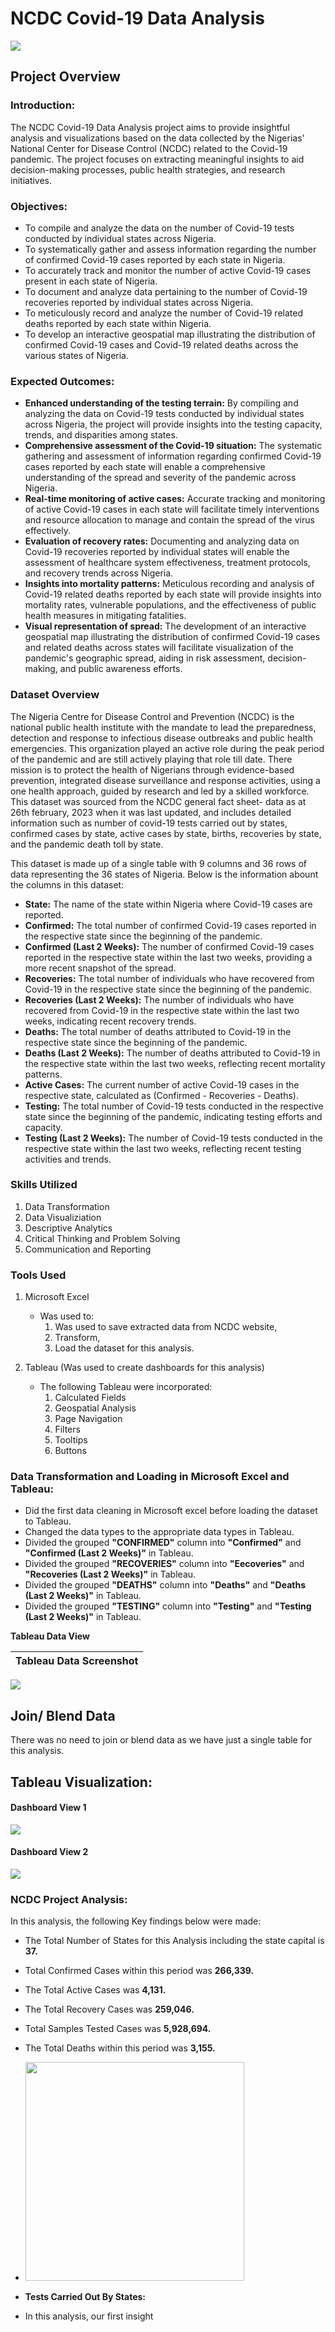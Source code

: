 # NCDC Covid-19 Data Analysis
![](images/Covid-19_image.jpg)


## Project Overview

### Introduction:
The NCDC Covid-19 Data Analysis project aims to provide insightful analysis and visualizations based on the data collected by the Nigerias' National Center for Disease Control (NCDC) related to the Covid-19 pandemic. The project focuses on extracting meaningful insights to aid decision-making processes, public health strategies, and research initiatives.


### Objectives:
- To compile and analyze the data on the number of Covid-19 tests conducted by individual states across Nigeria.
- To systematically gather and assess information regarding the number of confirmed Covid-19 cases reported by each state in Nigeria.
- To accurately track and monitor the number of active Covid-19 cases present in each state of Nigeria.
- To document and analyze data pertaining to the number of Covid-19 recoveries reported by individual states across Nigeria.
- To meticulously record and analyze the number of Covid-19 related deaths reported by each state within Nigeria.
- To develop an interactive geospatial map illustrating the distribution of confirmed Covid-19 cases and Covid-19 related deaths across the various states of Nigeria.


### Expected Outcomes:
- __Enhanced understanding of the testing terrain:__ By compiling and analyzing the data on Covid-19 tests conducted by individual states across Nigeria, the project will provide insights into the testing capacity, trends, and disparities among states.
- __Comprehensive assessment of the Covid-19 situation:__ The systematic gathering and assessment of information regarding confirmed Covid-19 cases reported by each state will enable a comprehensive understanding of the spread and severity of the pandemic across Nigeria.
- __Real-time monitoring of active cases:__ Accurate tracking and monitoring of active Covid-19 cases in each state will facilitate timely interventions and resource allocation to manage and contain the spread of the virus effectively.
- __Evaluation of recovery rates:__ Documenting and analyzing data on Covid-19 recoveries reported by individual states will enable the assessment of healthcare system effectiveness, treatment protocols, and recovery trends across Nigeria.
- __Insights into mortality patterns:__ Meticulous recording and analysis of Covid-19 related deaths reported by each state will provide insights into mortality rates, vulnerable populations, and the effectiveness of public health measures in mitigating fatalities.
- __Visual representation of spread:__ The development of an interactive geospatial map illustrating the distribution of confirmed Covid-19 cases and related deaths across states will facilitate visualization of the pandemic's geographic spread, aiding in risk assessment, decision-making, and public awareness efforts.


### Dataset Overview
The Nigeria Centre for Disease Control and Prevention (NCDC) is the national public health institute with the mandate to lead the preparedness, detection and response to infectious disease outbreaks and public health emergencies. This organization played an active role during the peak period of the pandemic and are still actively playing that role till date. There mission is to protect the health of Nigerians through evidence-based prevention, integrated disease surveillance and response activities, using a one health approach, guided by research and led by a skilled workforce. This dataset was sourced from the NCDC general fact sheet- data as at 26th february, 2023 when it was last updated, and includes detailed information such as number of covid-19 tests carried out by states, confirmed cases by state, active cases by state, births, recoveries by state, and the pandemic death toll by state.

This dataset is made up of a single table with 9 columns and 36 rows of data representing the 36 states of Nigeria. Below is the information abount the columns in this dataset:
- __State:__ The name of the state within Nigeria where Covid-19 cases are reported.
- __Confirmed:__ The total number of confirmed Covid-19 cases reported in the respective state since the beginning of the pandemic.
- __Confirmed (Last 2 Weeks):__ The number of confirmed Covid-19 cases reported in the respective state within the last two weeks, providing a more recent snapshot of the spread.
- __Recoveries:__ The total number of individuals who have recovered from Covid-19 in the respective state since the beginning of the pandemic.
- __Recoveries (Last 2 Weeks):__ The number of individuals who have recovered from Covid-19 in the respective state within the last two weeks, indicating recent recovery trends.
- __Deaths:__ The total number of deaths attributed to Covid-19 in the respective state since the beginning of the pandemic.
- __Deaths (Last 2 Weeks):__ The number of deaths attributed to Covid-19 in the respective state within the last two weeks, reflecting recent mortality patterns.
- __Active Cases:__ The current number of active Covid-19 cases in the respective state, calculated as (Confirmed - Recoveries - Deaths).
- __Testing:__ The total number of Covid-19 tests conducted in the respective state since the beginning of the pandemic, indicating testing efforts and capacity.
- __Testing (Last 2 Weeks):__ The number of Covid-19 tests conducted in the respective state within the last two weeks, reflecting recent testing activities and trends.


### Skills Utilized
1. Data Transformation
2. Data Visualiziation
3. Descriptive Analytics
4. Critical Thinking and Problem Solving
5. Communication and Reporting


### Tools Used
1. Microsoft Excel
    - Was used to:
        1. Was used to save extracted data from NCDC website,
        2. Transform,
        3. Load the dataset for this analysis.
     
2. Tableau (Was used to create dashboards for this analysis)
    - The following Tableau were incorporated:
        1. Calculated Fields
        2. Geospatial Analysis
        3. Page Navigation
        4. Filters
        5. Tooltips
        6. Buttons


### Data Transformation and Loading in Microsoft Excel and Tableau:
- Did the first data cleaning in Microsoft excel before loading the dataset to Tableau.
- Changed the data types to the appropriate data types in Tableau.
- Divided the grouped __"CONFIRMED"__ column into __"Confirmed"__ and __"Confirmed (Last 2 Weeks)"__ in Tableau.
- Divided the grouped __"RECOVERIES"__ column into __"Eecoveries"__ and __"Recoveries (Last 2 Weeks)"__ in Tableau.
- Divided the grouped __"DEATHS"__ column into __"Deaths"__ and __"Deaths (Last 2 Weeks)"__ in Tableau.
- Divided the grouped __"TESTING"__ column into __"Testing"__ and __"Testing (Last 2 Weeks)"__ in Tableau.


**Tableau Data View**

Tableau Data Screenshot                                                             |                                
:---------------------------------------------------------------------------------:|
![](images/Tableau_Data_Screenshot.png)


## Join/ Blend Data
There was no need to join or blend data as we have just a single table for this analysis.


## Tableau Visualization:
#### Dashboard View 1
![](images/NCDC_COVID-19_DATA_ANALYSIS1.png)

#### Dashboard View 2
![](images/NCDC_COVID-19_DATA_ANALYSIS2.png)


### NCDC Project Analysis:
In this analysis, the following Key findings below were made:
- The Total Number of States for this Analysis including the state capital is __37.__
- Total Confirmed Cases within this period was __266,339.__
- The Total Active Cases was __4,131.__
- The Total Recovery Cases was __259,046.__
- Total Samples Tested Cases was __5,928,694.__
- The Total Deaths within this period was __3,155.__


- <img src="images/Tests_Carried_Out_By_States.png" width="350">
- **Tests Carried Out By States:**
- In this analysis, our first insight 
